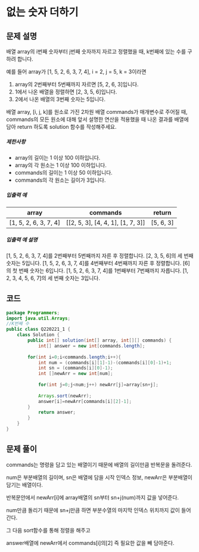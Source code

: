 # 없는 숫자 더하기

## 문제 설명

배열 array의 i번째 숫자부터 j번째 숫자까지 자르고 정렬했을 때, k번째에 있는 수를 구하려 합니다.

예를 들어 array가 [1, 5, 2, 6, 3, 7, 4], i = 2, j = 5, k = 3이라면

1. array의 2번째부터 5번째까지 자르면 [5, 2, 6, 3]입니다.
2. 1에서 나온 배열을 정렬하면 [2, 3, 5, 6]입니다.
3. 2에서 나온 배열의 3번째 숫자는 5입니다.

배열 array, [i, j, k]를 원소로 가진 2차원 배열 commands가 매개변수로 주어질 때, commands의 모든 원소에 대해 앞서 설명한 연산을 적용했을 때 나온 결과를 배열에 담아 return 하도록 solution 함수를 작성해주세요.

##### 제한사항

- array의 길이는 1 이상 100 이하입니다.
- array의 각 원소는 1 이상 100 이하입니다.
- commands의 길이는 1 이상 50 이하입니다.
- commands의 각 원소는 길이가 3입니다.

##### 입출력 예

| array                 | commands                          | return    |
| --------------------- | --------------------------------- | --------- |
| [1, 5, 2, 6, 3, 7, 4] | [[2, 5, 3], [4, 4, 1], [1, 7, 3]] | [5, 6, 3] |

##### 입출력 예 설명

[1, 5, 2, 6, 3, 7, 4]를 2번째부터 5번째까지 자른 후 정렬합니다. [2, 3, 5, 6]의 세 번째 숫자는 5입니다.
[1, 5, 2, 6, 3, 7, 4]를 4번째부터 4번째까지 자른 후 정렬합니다. [6]의 첫 번째 숫자는 6입니다.
[1, 5, 2, 6, 3, 7, 4]를 1번째부터 7번째까지 자릅니다. [1, 2, 3, 4, 5, 6, 7]의 세 번째 숫자는 3입니다.

## 코드
```java
package Programmers;
import java.util.Arrays;
//K번째 수
public class Q220221_1 {
	class Solution {
	    public int[] solution(int[] array, int[][] commands) {
	        int[] answer = new int[commands.length];
	 
	    for(int i=0;i<commands.length;i++){
	        int num = (commands[i][1]-1)-(commands[i][0]-1)+1;
	        int sn = (commands[i][0]-1);
	        int []newArr = new int[num];
	            
	        for(int j=0;j<num;j++) newArr[j]=array[sn+j];
	            
	        Arrays.sort(newArr);
	        answer[i]=newArr[commands[i][2]-1];
	    }
	        return answer;
	    }
	}
}
```

## 문제 풀이

commands는 명령을 담고 있는 배열이기 때문에 배열의 길이만큼 반복문을 돌려준다.

num은 부분배열의 길이며, sn은 배열에 담을 시작 인덱스 정보, newArr은 부분배열이 담기는 배열이다. 

반복문안에서 newArr[i]에 array배열의 sn부터 sn+j(num)까지 값을 넣어준다.

num만큼 돌리기 때문에 sn+j만큼 하면 부분수열의 마지막 인덱스 위치까지 값이 들어간다.

그 다음 sort함수를 통해 정렬을 해주고

answer배열에 newArr에서 commands[i]의[2] 즉 필요한 값을 빼 담아준다.



